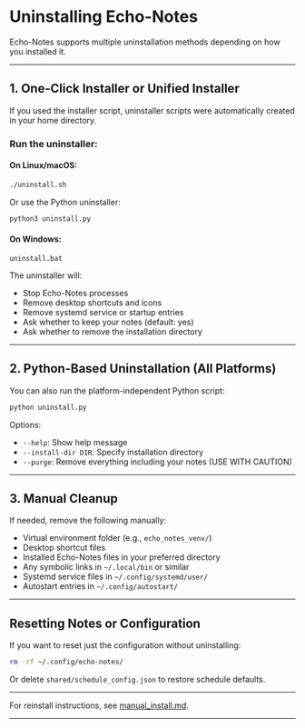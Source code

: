 

# Uninstalling Echo-Notes

Echo-Notes supports multiple uninstallation methods depending on how you installed it.

---

## 1. One-Click Installer or Unified Installer

If you used the installer script, uninstaller scripts were automatically created in your home directory.

### Run the uninstaller:

#### On Linux/macOS:
```bash
./uninstall.sh
```

Or use the Python uninstaller:
```bash
python3 uninstall.py
```

#### On Windows:
```
uninstall.bat
```

The uninstaller will:
- Stop Echo-Notes processes
- Remove desktop shortcuts and icons
- Remove systemd service or startup entries
- Ask whether to keep your notes (default: yes)
- Ask whether to remove the installation directory

---

## 2. Python-Based Uninstallation (All Platforms)

You can also run the platform-independent Python script:

```bash
python uninstall.py
```

Options:
- `--help`: Show help message
- `--install-dir DIR`: Specify installation directory
- `--purge`: Remove everything including your notes (USE WITH CAUTION)

---

## 3. Manual Cleanup

If needed, remove the following manually:

- Virtual environment folder (e.g., `echo_notes_venv/`)
- Desktop shortcut files
- Installed Echo-Notes files in your preferred directory
- Any symbolic links in `~/.local/bin` or similar
- Systemd service files in `~/.config/systemd/user/`
- Autostart entries in `~/.config/autostart/`

---

## Resetting Notes or Configuration

If you want to reset just the configuration without uninstalling:

```bash
rm -rf ~/.config/echo-notes/
```

Or delete `shared/schedule_config.json` to restore schedule defaults.

---

For reinstall instructions, see [manual_install.md](manual_install.md).

---
